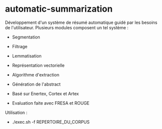 automatic-summarization
=======================

Développement d'un système de résumé automatique guidé par les besoins de l'utilisateur. Plusieurs modules composent un tel système :
- Segmentation 
- Filtrage 
- Lemmatisation 
- Représentation vectorielle 
- Algorithme d'extraction 
- Génération de l'abstract

- Basé sur Enertex, Cortex et Artex 
- Evaluation faite avec FRESA et ROUGE

Utilisation : 
- ./exec.sh -f REPERTOIRE_DU_CORPUS
